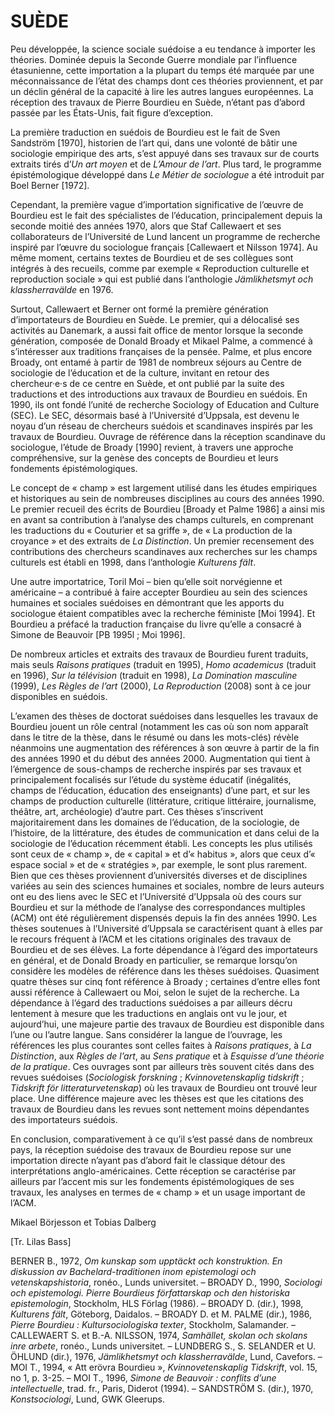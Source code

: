 # SUÈDE
Peu développée, la science sociale suédoise a eu tendance à importer les théories. Dominée depuis la Seconde Guerre mondiale par l’influence étasunienne, cette importation a la plupart du temps été marquée par une méconnaissance de l’état des champs dont ces théories proviennent, et par un déclin général de la capacité à lire les autres langues européennes. La réception des travaux de Pierre Bourdieu en Suède, n’étant pas d’abord passée par les États-Unis, fait figure d’exception.

La première traduction en suédois de Bourdieu est le fait de Sven Sandström [1970], historien de l’art qui, dans une volonté de bâtir une sociologie empirique des arts, s’est appuyé dans ses travaux sur de courts extraits tirés d’*Un art moyen* et de *L’Amour de l’art*. Plus tard, le programme épistémologique développé dans *Le Métier de sociologue* a été introduit par Boel Berner [1972].

Cependant, la première vague d’importation significative de l’œuvre de Bourdieu est le fait des spécialistes de l’éducation, principalement depuis la seconde moitié des années 1970, alors que Staf Callewaert et ses collaborateurs de l’Université de Lund lancent un programme de recherche inspiré par l’œuvre du sociologue français [Callewaert et Nilsson 1974]. Au même moment, certains textes de Bourdieu et de ses collègues sont intégrés à des recueils, comme par exemple « Reproduction culturelle et reproduction sociale » qui est publié dans l’anthologie *Jämlikhetsmyt och klassherravälde* en 1976.

Surtout, Callewaert et Berner ont formé la première génération d’importateurs de Bourdieu en Suède. Le premier, qui a délocalisé ses activités au Danemark, a aussi fait office de mentor lorsque la seconde génération, composée de Donald Broady et Mikael Palme, a commencé à s’intéresser aux traditions françaises de la pensée. Palme, et plus encore Broady, ont entamé à partir de 1981 de nombreux séjours au Centre de sociologie de l’éducation et de la culture, invitant en retour des chercheur·e·s de ce centre en Suède, et ont publié par la suite des traductions et des introductions aux travaux de Bourdieu en suédois. En 1990, ils ont fondé l’unité de recherche Sociology of Education and Culture (SEC). Le SEC, désormais basé à l’Université d’Uppsala, est devenu le noyau d’un réseau de chercheurs suédois et scandinaves inspirés par les travaux de Bourdieu. Ouvrage de référence dans la réception scandinave du sociologue, l’étude de Broady [1990] revient, à travers une approche compréhensive, sur la genèse des concepts de Bourdieu et leurs fondements épistémologiques.

Le concept de « champ » est largement utilisé dans les études empiriques et historiques au sein de nombreuses disciplines au cours des années 1990. Le premier recueil des écrits de Bourdieu [Broady et Palme 1986] a ainsi mis en avant sa contribution à l’analyse des champs culturels, en comprenant les traductions du « Couturier et sa griffe », de « La production de la croyance » et des extraits de *La Distinction*. Un premier recensement des contributions des chercheurs scandinaves aux recherches sur les champs culturels est établi en 1998, dans l’anthologie *Kulturens fält*.

Une autre importatrice, Toril Moi – bien qu’elle soit norvégienne et américaine – a contribué à faire accepter Bourdieu au sein des sciences humaines et sociales suédoises en démontrant que les apports du sociologue étaient compatibles avec la recherche féministe [Moi 1994]. Et Bourdieu a préfacé la traduction française du livre qu’elle a consacré à Simone de Beauvoir [PB 1995l ; Moi 1996].

De nombreux articles et extraits des travaux de Bourdieu furent traduits, mais seuls *Raisons pratiques* (traduit en 1995), *Homo academicus* (traduit en 1996), *Sur la télévision* (traduit en 1998), *La Domination masculine* (1999), *Les Règles de l’art* (2000), *La Reproduction* (2008) sont à ce jour disponibles en suédois.

L’examen des thèses de doctorat suédoises dans lesquelles les travaux de Bourdieu jouent un rôle central (notamment les cas où son nom apparaît dans le titre de la thèse, dans le résumé ou dans les mots-clés) révèle néanmoins une augmentation des références à son œuvre à partir de la fin des années 1990 et du début des années 2000. Augmentation qui tient à l’émergence de sous-champs de recherche inspirés par ses travaux et principalement focalisés sur l’étude du système éducatif (inégalités, champs de l’éducation, éducation des enseignants) d’une part, et sur les champs de production culturelle (littérature, critique littéraire, journalisme, théâtre, art, archéologie) d’autre part. Ces thèses s’inscrivent majoritairement dans les domaines de l’éducation, de la sociologie, de l’histoire, de la littérature, des études de communication et dans celui de la sociologie de l’éducation récemment établi. Les concepts les plus utilisés sont ceux de « champ », de « capital » et d’« habitus », alors que ceux d’« espace social » et de « stratégies », par exemple, le sont plus rarement. Bien que ces thèses proviennent d’universités diverses et de disciplines variées au sein des sciences humaines et sociales, nombre de leurs auteurs ont eu des liens avec le SEC et l’Université d’Uppsala où des cours sur Bourdieu et sur la méthode de l’analyse des correspondances multiples (ACM) ont été régulièrement dispensés depuis la fin des années 1990. Les thèses soutenues à l’Université d’Uppsala se caractérisent quant à elles par le recours fréquent à l’ACM et les citations originales des travaux de Bourdieu et de ses élèves. La forte dépendance à l’égard des importateurs en général, et de Donald Broady en particulier, se remarque lorsqu’on considère les modèles de référence dans les thèses suédoises. Quasiment quatre thèses sur cinq font référence à Broady ; certaines d’entre elles font aussi référence à Callewaert ou Moi, selon le sujet de la recherche. La dépendance à l’égard des traductions suédoises a par ailleurs décru lentement à mesure que les traductions en anglais ont vu le jour, et aujourd’hui, une majeure partie des travaux de Bourdieu est disponible dans l’une ou l’autre langue. Sans considérer la langue de l’ouvrage, les références les plus courantes sont celles faites à *Raisons pratiques*, à *La Distinction*, aux *Règles de l’art*, au *Sens pratique* et à *Esquisse d’une théorie de la pratique*. Ces ouvrages sont par ailleurs très souvent cités dans des revues suédoises (*Sociologisk forskning* ; *Kvinnovetenskaplig tidskrift* ; *Tidskrift för litteraturvetenskap*) où les travaux de Bourdieu ont trouvé leur place. Une différence majeure avec les thèses est que les citations des travaux de Bourdieu dans les revues sont nettement moins dépendantes des importateurs suédois.

En conclusion, comparativement à ce qu’il s’est passé dans de nombreux pays, la réception suédoise des travaux de Bourdieu repose sur une importation directe n’ayant pas d’abord fait le classique détour des interprétations anglo-américaines. Cette réception se caractérise par ailleurs par l’accent mis sur les fondements épistémologiques de ses travaux, les analyses en termes de « champ » et un usage important de l’ACM.

Mikael Börjesson et Tobias Dalberg

[Tr. Lilas Bass]

BERNER B., 1972, *Om kunskap som upptäckt och konstruktion. En diskussion av Bachelard-traditionen inom epistemologi och vetenskapshistoria*, ronéo., Lunds universitet. – BROADY D., 1990, *Sociologi och epistemologi. Pierre Bourdieus författarskap och den historiska epistemologin*, Stockholm, HLS Förlag (1986). – BROADY D. (dir.), 1998, *Kulturens fält*, Göteborg, Daidalos. –  BROADY D. et M. PALME (dir.), 1986, *Pierre Bourdieu : Kultursociologiska texter*, Stockholm, Salamander. – CALLEWAERT S. et B.-A. NILSSON, 1974, *Samhället, skolan och skolans inre arbete*, ronéo., Lunds universitet. – LUNDBERG S., S. SELANDER et U. ÖHLUND (dir.), 1976, *Jämlikhetsmyt och klassherravälde*, Lund, Cavefors. – MOI T., 1994, « Att erövra Bourdieu », *Kvinnovetenskaplig Tidskrift*, vol. 15, no 1, p. 3-25. – MOI T., 1996, *Simone de Beauvoir : conflits d’une intellectuelle*, trad. fr., Paris, Diderot (1994). – SANDSTRÖM S. (dir.), 1970, *Konstsociologi*, Lund, GWK Gleerups.